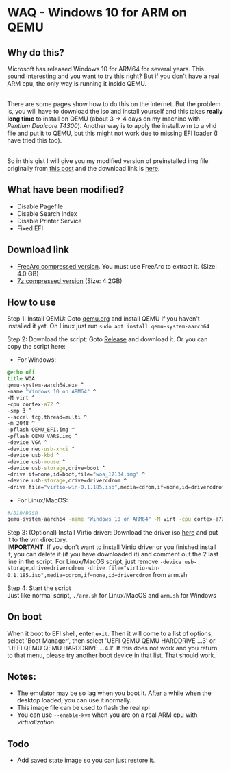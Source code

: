 # WAQ - Windows 10 for ARM on QEMU

## Why do this?
Microsoft has released Windows 10 for ARM64 for several years. This sound interesting and you want to try this right? But if you don't have
a real ARM cpu, the only way is running it inside QEMU.

<br> There are some pages show how to do this on the Internet. But the problem is, you will have to download the iso and install yourself
and this takes <b>really long time</b> to install on QEMU (about 3 -> 4 days on my machine with <i>Pentium Dualcore T4300</i>). Another way
is to apply the install.wim to a vhd file and put it to QEMU, but this might not work due to missing EFI loader (I have tried this too).

<br>So in this gist I will give you my modified version of preinstalled img file originally from <a href="https://discourse.pi64.win/t/how-to-installing-windows-10-arm64-17134-on-your-raspberry-pi-3-and-4/488/4">this post</a>
and the download link is <a href="https://mega.nz/#F!kJI3HIAS!CQAUKgp6thSAA_A2GbgdjA">here</a>.

## What have been modified?
- Disable Pagefile
- Disable Search Index
- Disable Printer Service
- Fixed EFI

## Download link
- <a href="https://drive.google.com/file/d/1AkEPWPXm_N3jzcDk58p2uJbi7HENA2sq/view?usp=sharing">FreeArc compressed version</a>. You must use FreeArc to extract it. (Size: 4.0 GB)
- <a href="https://drive.google.com/file/d/1XmCJDlcITesHN5oW01ySUU1eyLF_fUE-/view?usp=sharing">7z compressed version</a> (Size: 4.2GB)

## How to use
Step 1: Install QEMU: Goto <a href="https:\\qemu.org">qemu.org</a> and install QEMU if you haven't installed it yet. On Linux just run ```sudo apt install qemu-system-aarch64```
        
Step 2: Download the script: Goto <a href="https://github.com/raspiduino/waq/releases">Release</a> and download it. Or you can copy the script here:
- For Windows:
```bat
@echo off
title WOA
qemu-system-aarch64.exe ^
-name "Windows 10 on ARM64" ^
-M virt ^
-cpu cortex-a72 ^
-smp 3 ^
--accel tcg,thread=multi ^
-m 2048 ^
-pflash QEMU_EFI.img ^
-pflash QEMU_VARS.img ^
-device VGA ^
-device nec-usb-xhci ^
-device usb-kbd ^
-device usb-mouse ^
-device usb-storage,drive=boot ^
-drive if=none,id=boot,file="woa_17134.img" ^
-device usb-storage,drive=drivercdrom ^
-drive file="virtio-win-0.1.185.iso",media=cdrom,if=none,id=drivercdrom
```
- For Linux/MacOS:
```bash
#/bin/bash
qemu-system-aarch64 -name "Windows 10 on ARM64" -M virt -cpu cortex-a72 -smp 3 --accel tcg,thread=multi -m 2048 -pflash QEMU_EFI.img -pflash QEMU_VARS.img -device VGA -device nec-usb-xhci -device usb-kbd -device usb-mouse -device usb-storage,drive=boot -drive if=none,id=boot,file="woa_17134.img" -device usb-storage,drive=drivercdrom -drive file="virtio-win-0.1.185.iso",media=cdrom,if=none,id=drivercdrom
```

Step 3: (Optional) Install Virtio driver: Download the driver iso <a href="https://fedorapeople.org/groups/virt/virtio-win/direct-downloads/stable-virtio/virtio-win.iso">here</a> and put it to the vm directory.
<br><b>IMPORTANT:</b> If you don't want to install Virtio driver or you finished install it, you can delete it (if you have downloaded it) and comment out the 2 last line in the script. For Linux/MacOS script, just remove ```-device usb-storage,drive=drivercdrom -drive file="virtio-win-0.1.185.iso",media=cdrom,if=none,id=drivercdrom``` from arm.sh

Step 4: Start the script
<br>Just like normal script, ```./arm.sh``` for Linux/MacOS and ```arm.sh``` for Windows

## On boot
When it boot to EFI shell, enter ```exit```. Then it will come to a list of options, select 'Boot Manager', then select 'UEFI QEMU QEMU HARDDRIVE ...3' or 'UEFI QEMU QEMU HARDDRIVE ...4.1'. If this does not work and you return to that menu, please try another boot device in that list. That should work.

## Notes:
- The emulator may be so lag when you boot it. After a while when the desktop loaded, you can use it normally.
- This image file can be used to flash the real rpi
- You can use ```--enable-kvm``` when you are on a real ARM cpu with <i>virtualization</i>.

## Todo
- Add saved state image so you can just restore it.
